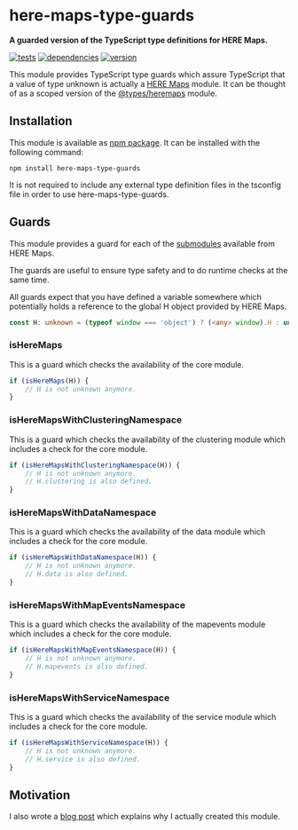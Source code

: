 # here-maps-type-guards

**A guarded version of the TypeScript type definitions for HERE Maps.**

[![tests](https://img.shields.io/travis/chrisguttandin/here-maps-type-guards/master.svg?style=flat-square)](https://travis-ci.org/chrisguttandin/here-maps-type-guards)
[![dependencies](https://img.shields.io/david/chrisguttandin/here-maps-type-guards.svg?style=flat-square)](https://www.npmjs.com/package/here-maps-type-guards)
[![version](https://img.shields.io/npm/v/here-maps-type-guards.svg?style=flat-square)](https://www.npmjs.com/package/here-maps-type-guards)

This module provides TypeScript type guards which assure TypeScript that a value of type unknown is actually a [HERE Maps](https://here.com) module. It can be thought of as a scoped version of the [@types/heremaps](https://www.npmjs.com/package/@types/heremaps) module.

## Installation

This module is available as [npm package](https://www.npmjs.org/package/here-maps-type-guards). It can be installed with the following command:

```shell
npm install here-maps-type-guards
```

It is not required to include any external type definition files in the tsconfig file in order to use here-maps-type-guards.

## Guards

This module provides a guard for each of the [submodules](https://developer.here.com/documentation/maps/topics/overview.html#overview__modules) available from HERE Maps.

The guards are useful to ensure type safety and to do runtime checks at the same time.

All guards expect that you have defined a variable somewhere which potentially holds a reference to the global H object provided by HERE Maps.

```typescript
const H: unknown = (typeof window === 'object') ? (<any> window).H : undefined;
```

### isHereMaps

This is a guard which checks the availability of the core module.

```typescript
if (isHereMaps(H)) {
    // H is not unknown anymore.
}
```

### isHereMapsWithClusteringNamespace

This is a guard which checks the availability of the clustering module which includes a check for the core module.

```typescript
if (isHereMapsWithClusteringNamespace(H)) {
    // H is not unknown anymore.
    // H.clustering is also defined.
}
```

### isHereMapsWithDataNamespace

This is a guard which checks the availability of the data module which includes a check for the core module.

```typescript
if (isHereMapsWithDataNamespace(H)) {
    // H is not unknown anymore.
    // H.data is also defined.
}
```

### isHereMapsWithMapEventsNamespace

This is a guard which checks the availability of the mapevents module which includes a check for the core module.

```typescript
if (isHereMapsWithMapEventsNamespace(H)) {
    // H is not unknown anymore.
    // H.mapevents is also defined.
}
```

### isHereMapsWithServiceNamespace

This is a guard which checks the availability of the service module which includes a check for the core module.

```typescript
if (isHereMapsWithServiceNamespace(H)) {
    // H is not unknown anymore.
    // H.service is also defined.
}
```

## Motivation

I also wrote a [blog post](https://media-codings.com/articles/using-typescripts-new-unknown-type-to-safely-handle-global-third-party-libraries) which explains why I actually created this module.
